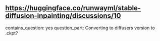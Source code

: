## https://huggingface.co/runwayml/stable-diffusion-inpainting/discussions/10

contains_question: yes
question_part: Converting to diffusers version to .ckpt?